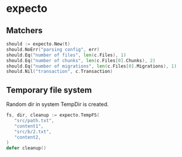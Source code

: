 # expecto

## Matchers

```go
should := expecto.New(t)
should.NoErr("parsing config", err)
should.Eq("number of files", len(c.Files), 1)
should.Eq("number of chunks", len(c.Files[0].Chunks), 2)
should.Eq("number of migrations", len(c.Files[0].Migrations), 1)
should.Nil("transaction", c.Transaction)
```

## Temporary file system

Random dir in system TempDir is created.

```go
fs, dir, cleanup := expecto.TempFS(
   "src/path.txt",
   "content1",
   "src/b/2.txt",
   "content2,
)
defer cleanup()

```
